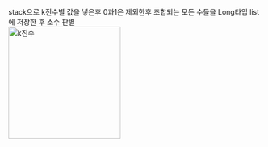 stack으로 k진수별 값을 넣은후 0과1은 제외한후 조합되는 모든 수들을 Long타입 list에 저장한 후 소수 판별</br>
<img width="222" alt="k진수" src="https://user-images.githubusercontent.com/68943993/190377067-984f12a4-2c31-4755-a21e-05838a29d6eb.PNG">
